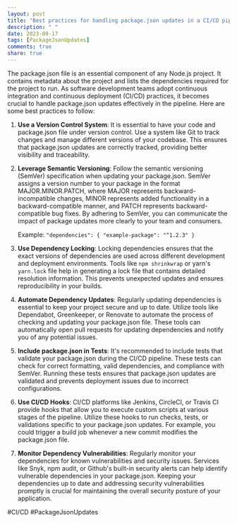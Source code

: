```yaml
---
layout: post
title: "Best practices for handling package.json updates in a CI/CD pipeline"
description: " "
date: 2023-09-17
tags: [PackageJsonUpdates]
comments: true
share: true
---
```


The package.json file is an essential component of any Node.js project. It contains metadata about the project and lists the dependencies required for the project to run. As software development teams adopt continuous integration and continuous deployment (CI/CD) practices, it becomes crucial to handle package.json updates effectively in the pipeline. Here are some best practices to follow:

1. **Use a Version Control System**: It is essential to have your code and package.json file under version control. Use a system like Git to track changes and manage different versions of your codebase. This ensures that package.json updates are correctly tracked, providing better visibility and traceability.

2. **Leverage Semantic Versioning**: Follow the semantic versioning (SemVer) specification when updating your package.json. SemVer assigns a version number to your package in the format MAJOR.MINOR.PATCH, where MAJOR represents backward-incompatible changes, MINOR represents added functionality in a backward-compatible manner, and PATCH represents backward-compatible bug fixes. By adhering to SemVer, you can communicate the impact of package updates more clearly to your team and consumers.

   Example: `"dependencies": {
                "example-package": "^1.2.3"
             }`

3. **Use Dependency Locking**: Locking dependencies ensures that the exact versions of dependencies are used across different development and deployment environments. Tools like `npm shrinkwrap` or yarn's `yarn.lock` file help in generating a lock file that contains detailed resolution information. This prevents unexpected updates and ensures reproducibility in your builds.

4. **Automate Dependency Updates**: Regularly updating dependencies is essential to keep your project secure and up to date. Utilize tools like Dependabot, Greenkeeper, or Renovate to automate the process of checking and updating your package.json file. These tools can automatically open pull requests for updating dependencies and notify you of any potential issues.

5. **Include package.json in Tests**: It's recommended to include tests that validate your package.json during the CI/CD pipeline. These tests can check for correct formatting, valid dependencies, and compliance with SemVer. Running these tests ensures that package.json updates are validated and prevents deployment issues due to incorrect configurations.

6. **Use CI/CD Hooks**: CI/CD platforms like Jenkins, CircleCI, or Travis CI provide hooks that allow you to execute custom scripts at various stages of the pipeline. Utilize these hooks to run checks, tests, or validations specific to your package.json updates. For example, you could trigger a build job whenever a new commit modifies the package.json file.

7. **Monitor Dependency Vulnerabilities**: Regularly monitor your dependencies for known vulnerabilities and security issues. Services like Snyk, npm audit, or Github's built-in security alerts can help identify vulnerable dependencies in your package.json. Keeping your dependencies up to date and addressing security vulnerabilities promptly is crucial for maintaining the overall security posture of your application.

#CI/CD #PackageJsonUpdates